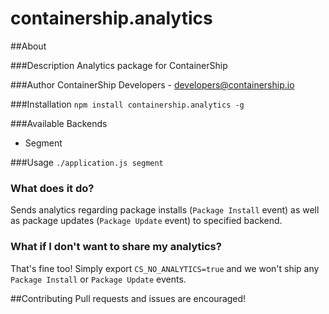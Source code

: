 # containership.analytics

##About

###Description
Analytics package for ContainerShip

###Author
ContainerShip Developers - developers@containership.io

###Installation
`npm install containership.analytics -g`

###Available Backends
* Segment

###Usage
`./application.js segment`

### What does it do?
Sends analytics regarding package installs (`Package Install` event) as well as package updates (`Package Update` event) to specified backend.

### What if I don't want to share my analytics?
That's fine too! Simply export `CS_NO_ANALYTICS=true` and we won't ship any `Package Install` or `Package Update` events.

##Contributing
Pull requests and issues are encouraged!
